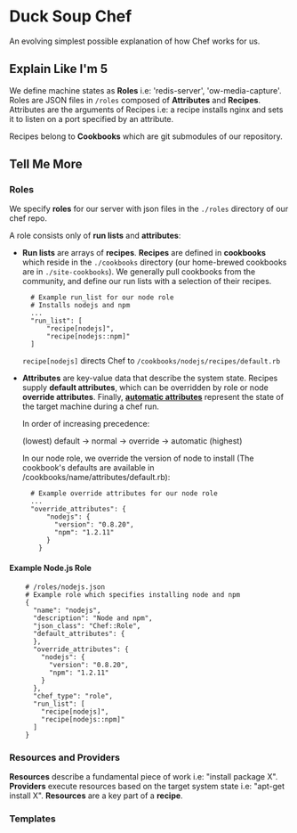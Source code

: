 # Duck Soup Chef
An evolving simplest possible explanation of how Chef works for us.

## Explain Like I'm 5

We define machine states as **Roles** i.e: 'redis-server', 'ow-media-capture'. Roles are JSON files in `/roles` composed of **Attributes** and **Recipes**. Attributes are the arguments of Recipes i.e: a recipe installs nginx and sets it to listen on a port specified by an attribute. 

Recipes belong to **Cookbooks**  which are git submodules of our repository.

## Tell Me More

### Roles

We specify **roles** for our server with json files in the `./roles` directory of our chef repo.

 A role consists only of **run lists** and **attributes**: 

+ **Run lists** are arrays of **recipes**. **Recipes** are defined in **cookbooks** which reside in the `./cookbooks` directory (our home-brewed cookbooks are in `./site-cookbooks`). We generally pull cookbooks from the community, and define our run lists with a selection of their recipes.

		# Example run_list for our node role
		# Installs nodejs and npm
		...
		"run_list": [
    		"recipe[nodejs]",
    		"recipe[nodejs::npm]"
  		]
  		
  	`recipe[nodejs]` directs Chef to `/cookbooks/nodejs/recipes/default.rb`

+ **Attributes** are key-value data that describe the system state. Recipes supply **default attributes**, which can be overridden by role or node **override attributes**. Finally, **[automatic attributes](http://wiki.opscode.com/display/chef/Automatic+Attributes)** represent the state of the target machine during a chef run.

	In order of increasing precedence: 
	
	(lowest) default -> normal -> override -> automatic (highest)
	
	In our node role, we override the version of node to install (The cookbook's defaults are available in /cookbooks/name/attributes/default.rb):
	
		# Example override attributes for our node role
		...
		"override_attributes": {
		    "nodejs": {
		      "version": "0.8.20",
		      "npm": "1.2.11"
		    }
		  }

#### Example Node.js Role

		# /roles/nodejs.json
		# Example role which specifies installing node and npm
		{
		  "name": "nodejs",
		  "description": "Node and npm",
		  "json_class": "Chef::Role",
		  "default_attributes": {
		  },
		  "override_attributes": {
		    "nodejs": {
		      "version": "0.8.20",
		      "npm": "1.2.11"
		    }
		  },
		  "chef_type": "role",
		  "run_list": [
		    "recipe[nodejs]",
		    "recipe[nodejs::npm]"
		  ]
		}

### Resources and Providers

**Resources** describe a fundamental piece of work i.e: "install package X". **Providers** execute resources based on the target system state i.e: "apt-get install X". **Resources** are a key part of a **recipe**.

### Templates


